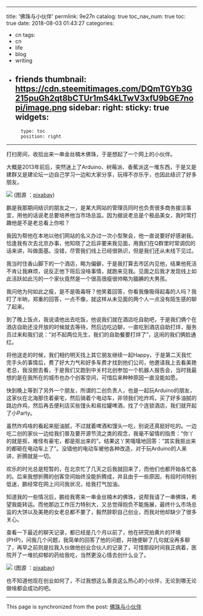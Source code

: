 
---
title: '佛珠与小伙伴'
permlink: 9e27n
catalog: true
toc_nav_num: true
toc: true
date: 2018-08-03 01:43:27
categories:
- cn
tags:
- cn
- life
- blog
- writing
- friends
thumbnail: https://cdn.steemitimages.com/DQmTGYb3G215puGh2qt8bCTUr1mS4kLTwV3xfU9bGE7nopi/image.png
sidebar:
    right:
        sticky: true
widgets:
    -
        type: toc
        position: right
---


打扫房间，收拾出来一串金丝楠木佛珠，于是想起了一个网上的小伙伴。

大概是2013年前后，突然迷上了Arduino、树莓派、香蕉派这一堆东西，于是又是建群又是建论坛一边自己学习一边和大家分享，玩得不亦乐乎，也因此结识了好多朋友。

![](https://cdn.steemitimages.com/DQmTGYb3G215puGh2qt8bCTUr1mS4kLTwV3xfU9bGE7nopi/image.png)
(图源 ：[pixabay](https://pixabay.com/))

鹏是我那期间结识的朋友之一，是某大网站的管理员同时也负责很多商务接洽事宜，用他的话说老总要培养他当市场总监。因为据说老总是个极品美女，我时常打趣他是不是老总看上你啦？

我因为帮他在本地以他们网站的名义办过一次小型聚会，他一直说要好好感谢我。恰逢我有次去北京办事，他知晓了之后非要来我见面，用我们在Q群里时常调侃的话来讲，叫做面基。没错，尽管我们线上已经很熟识，但是我们还从未线下见过。

我当时住香山脚下的一个酒店，略为偏僻，于是我打算去市区内见他，结果他死活不肯让我麻烦，说反正他下班后没啥事情，就跑来见我。见面之后我才发现线上如此活跃如此污的一个家伙竟然是一个很高很瘦很帅略为腼腆的大男孩。

我问他为何如此之瘦，是不是吸毒呀？他笑着回答，你看我像吸得起毒的人吗？我盯了半晌，郑重的回答，一点不像，就这样从未见面的两个人一点没有陌生感的聊了起来。

到了晚上饭点，我说请他出去吃饭，他说我们就在酒店吃自助吧，于是我们俩个在酒店自助还没开放的时候就去等待，然后边吃边聊，一直吃到酒店自助打烊，服务员过来和我们说：“对不起两位先生，我们的自助餐要打烊了”，这闹的我们俩脸通红。

将他送走的时候，我们相约明天找上其它朋友继续一起Happy，于是第二天我忙完手头的事情后，费了好大力气和好多车费才找到他们公司，他邀请我上去看美艳老总，我没胆去看，于是我们又跑到中关村北创参加一个机器人报告会，当时我最想的是在我所在的城市也办个创客空间，可惜后来种种原因一直没能如愿。

快到晚上等到了另外一个朋友，所谓的二创负责人，也是一起玩Arduino的朋友，这家伙在北海那住着豪宅，然后骑着个电动车，非领我们吃炸鸡，买了好多油腻的路边炸鸡，然后再去便利店买些馒头和易拉罐啤酒，找了个连锁酒店，我们就开起了小Party。

虽然炸鸡啥的看起来挺油腻，不过就着啤酒和馒头一吃，别说还真挺好吃的。一边吃二创的家伙一边给我们普及要开源节流之类的观念，我毫不留情的指责：“你丫的就是抠，难怪有豪宅，都是抠出来的”。结果这丫笑嘻嘻地回答：“其实我抠出来的都砸在电动车上了”。没错他的电动车被他各种改造，对于玩Arduino的人来讲，折腾就是一切。

欢乐的时光总是短暂的，在北京忙了几天之后我就回来了，而他们也都开始各忙各的。后来我想折腾的创客空间始终没能折腾成，并且由于一些原因，有段时间特别低迷，鹏经常在网上问问我状况，给我打气加油。

知道我的一些情况后，鹏给我寄来一串金丝楠木的佛珠，说帮我请了一串佛珠，希望我能转运。而他那边工作压力特别大，又总觉得抱负不能施展，最终什么市场总监的大饼以及美艳的女老总都不要了，毅然辞职自己创业，而我对他却缺少了很多关心。

查看一下最近的聊天记录，都已经是几个月以前了，他在研究拍黄片的环境(PHP)，问我几个问题，我简单的回答了他的问题，并随便聊了几句就没再多聊了，再早之前则是拉我入伙做他创业合伙人的记录了，可惜那段时间我正病着，医院开了一堆抗抑郁的药给我吃，当然更没心情去创什么业了。

![](https://cdn.steemitimages.com/DQmTqcK3ykp5Do3x2RqJjmoPXpmHmhgwnmzgXNqkkHMXBTi/image.png)
(图源 ：[pixabay](https://pixabay.com/))

也不知道他现在创业如何了，不过我想这么善良这么热心的小伙伴，无论到哪无论做啥都会成功的吧。

- - -

This page is synchronized from the post: [佛珠与小伙伴](https://steemit.com/@oflyhigh/9e27n)
